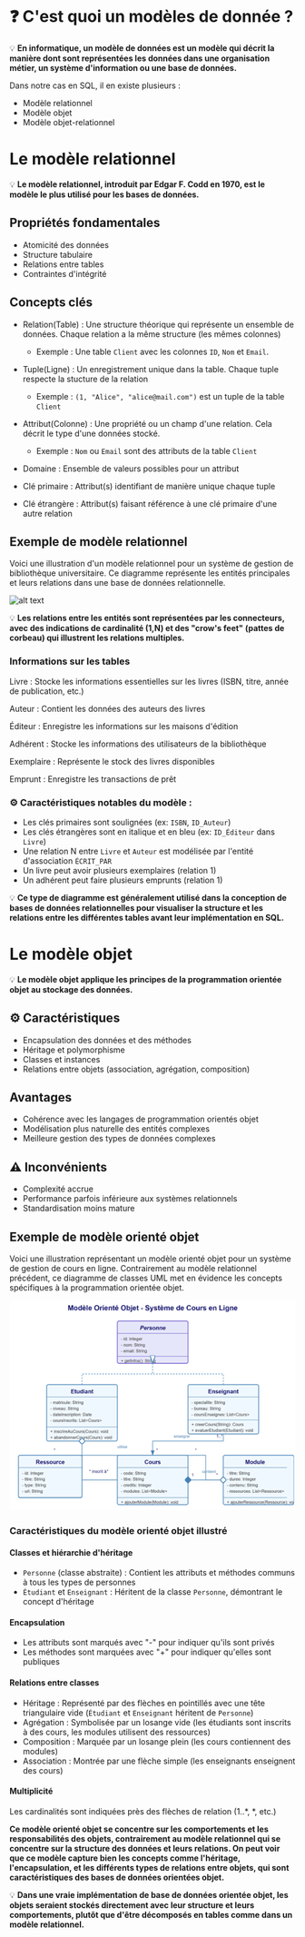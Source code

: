 # ❓ C'est quoi un modèles de donnée ?   

💡 **En informatique, un modèle de données est un modèle qui décrit la manière dont sont représentées les données dans une organisation métier, un système d'information ou une base de données.**

Dans notre cas en SQL, il en existe plusieurs : 
- Modèle relationnel
- Modèle objet
- Modèle objet-relationnel  

# Le modèle relationnel 
💡 **Le modèle relationnel, introduit par Edgar F. Codd en 1970, est le modèle le plus utilisé pour les bases de données.**

## Propriétés fondamentales 
- Atomicité des données
- Structure tabulaire
- Relations entre tables
- Contraintes d'intégrité  

## Concepts clés 

- Relation(Table) : Une structure théorique qui représente un ensemble de données. Chaque relation a la même structure (les mêmes colonnes) 
 
    - Exemple : Une table ``Client`` avec les colonnes ``ID``, ``Nom`` et ``Email``.   

- Tuple(Ligne) : Un enregistrement unique dans la table. Chaque tuple respecte la stucture de la relation
    - Exemple : ```(1, "Alice", "alice@mail.com")``` est un tuple de la table ``Client``
  
- Attribut(Colonne) : Une propriété ou un champ d'une relation. Cela décrit le type d'une données stocké. 
    - Exemple : ``Nom`` ou ``Email`` sont des attributs de la table ``Client``  


- Domaine : Ensemble de valeurs possibles pour un attribut
- Clé primaire : Attribut(s) identifiant de manière unique chaque tuple
- Clé étrangère : Attribut(s) faisant référence à une clé primaire d'une autre relation



## Exemple de modèle relationnel 

Voici une illustration d'un modèle relationnel pour un système de gestion de bibliothèque universitaire. Ce diagramme représente les entités principales et leurs relations dans une base de données relationnelle.  


![alt text](modèle_relationnel.png)  

💡 **Les relations entre les entités sont représentées par les connecteurs, avec des indications de cardinalité (1,N) et des "crow's feet" (pattes de corbeau) qui illustrent les relations multiples.**

### Informations sur les tables 
Livre : Stocke les informations essentielles sur les livres (ISBN, titre, année de publication, etc.)  

Auteur : Contient les données des auteurs des livres

Éditeur : Enregistre les informations sur les maisons d'édition  

Adhérent : Stocke les informations des utilisateurs de la bibliothèque  

Exemplaire : Représente le stock des livres disponibles  

Emprunt : Enregistre les transactions de prêt  

### ⚙️ Caractéristiques notables du modèle :
- Les clés primaires sont soulignées (ex: ``ISBN``, ``ID_Auteur``)
- Les clés étrangères sont en italique et en bleu (ex: ``ID_Éditeur`` dans ``Livre``)
- Une relation N entre ``Livre`` et ``Auteur`` est modélisée par l'entité d'association ``ÉCRIT_PAR``
- Un livre peut avoir plusieurs exemplaires (relation 1)
- Un adhérent peut faire plusieurs emprunts (relation 1)

💡 **Ce type de diagramme est généralement utilisé dans la conception de bases de données relationnelles pour visualiser la structure et les relations entre les différentes tables avant leur implémentation en SQL.**

# Le modèle objet 
💡 **Le modèle objet applique les principes de la programmation orientée objet au stockage des données.**  

## ⚙️ Caractéristiques
- Encapsulation des données et des méthodes
- Héritage et polymorphisme
- Classes et instances
- Relations entre objets (association, agrégation, composition)  

## Avantages
- Cohérence avec les langages de programmation orientés objet
- Modélisation plus naturelle des entités complexes
- Meilleure gestion des types de données complexes

## ⚠️ Inconvénients  
- Complexité accrue
- Performance parfois inférieure aux systèmes relationnels
- Standardisation moins mature  

## Exemple de modèle orienté objet

Voici une illustration représentant un modèle orienté objet pour un système de gestion de cours en ligne. Contrairement au modèle relationnel précédent, ce diagramme de classes UML met en évidence les concepts spécifiques à la programmation orientée objet.  

![alt text](modèle_orienté_objet.png)  

### Caractéristiques du modèle orienté objet illustré  

#### Classes et hiérarchie d'héritage
- ``Personne`` (classe abstraite) : Contient les attributs et méthodes communs à tous les types de personnes
- ``Étudiant`` et ``Enseignant`` : Héritent de la classe ``Personne``, démontrant le concept d'héritage

#### Encapsulation
- Les attributs sont marqués avec "-" pour indiquer qu'ils sont privés
- Les méthodes sont marquées avec "+" pour indiquer qu'elles sont publiques  
  
#### Relations entre classes
- Héritage : Représenté par des flèches en pointillés avec une tête triangulaire vide (``Étudiant`` et ``Enseignant`` héritent de ``Personne``)
- Agrégation : Symbolisée par un losange vide (les étudiants sont inscrits à des cours, les modules utilisent des ressources)
- Composition : Marquée par un losange plein (les cours contiennent des modules)
- Association : Montrée par une flèche simple (les enseignants enseignent des cours)  


#### Multiplicité
Les cardinalités sont indiquées près des flèches de relation (1..*, *, etc.)

**Ce modèle orienté objet se concentre sur les comportements et les responsabilités des objets, contrairement au modèle relationnel qui se concentre sur la structure des données et leurs relations. On peut voir que ce modèle capture bien les concepts comme l'héritage, l'encapsulation, et les différents types de relations entre objets, qui sont caractéristiques des bases de données orientées objet.**

💡 **Dans une vraie implémentation de base de données orientée objet, les objets seraient stockés directement avec leur structure et leurs comportements, plutôt que d'être décomposés en tables comme dans un modèle relationnel.**











